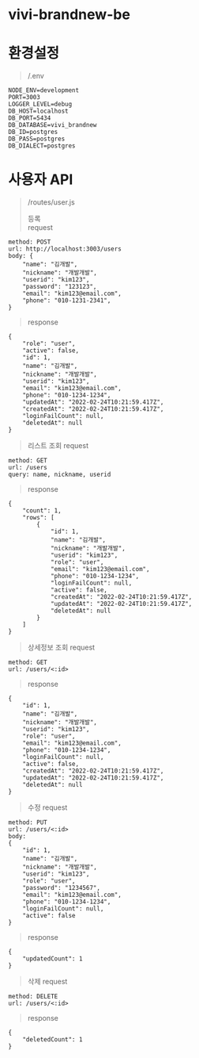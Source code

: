 
# vivi-brandnew-be

  

# 환경설정

> /.env
```
NODE_ENV=development
PORT=3003
LOGGER_LEVEL=debug
DB_HOST=localhost
DB_PORT=5434
DB_DATABASE=vivi_brandnew
DB_ID=postgres
DB_PASS=postgres
DB_DIALECT=postgres
```
  
  

# 사용자 API

> /routes/user.js
> 
> 등록  
>request
```
method: POST 
url: http://localhost:3003/users 
body: {
	"name": "김개발",
	"nickname": "개발개발",
	"userid": "kim123",
	"password": "123123",
	"email": "kim123@email.com",
	"phone": "010-1231-2341",
}
```
>response
```
{
	"role": "user",
	"active": false,
	"id": 1,
	"name": "김개발",
	"nickname": "개발개발",
	"userid": "kim123",
	"email": "kim123@email.com",
	"phone": "010-1234-1234",
	"updatedAt": "2022-02-24T10:21:59.417Z",
	"createdAt": "2022-02-24T10:21:59.417Z",
	"loginFailCount": null,
	"deletedAt": null
}
```
> 리스트 조회
> request
```
method: GET
url: /users
query: name, nickname, userid
```
> response
```
{
	"count": 1,
	"rows": [
		{
			"id": 1,
			"name": "김개발",
			"nickname": "개발개발",
			"userid": "kim123",
			"role": "user",
			"email": "kim123@email.com",
			"phone": "010-1234-1234",
			"loginFailCount": null,
			"active": false,
			"createdAt": "2022-02-24T10:21:59.417Z",
			"updatedAt": "2022-02-24T10:21:59.417Z",
			"deletedAt": null
		}
	]
}
```
> 상세정보 조회
> request
```
method: GET 
url: /users/<:id>
```
> response
```
{
	"id": 1,
	"name": "김개발",
	"nickname": "개발개발",
	"userid": "kim123",
	"role": "user",
	"email": "kim123@email.com",
	"phone": "010-1234-1234",
	"loginFailCount": null,
	"active": false,
	"createdAt": "2022-02-24T10:21:59.417Z",
	"updatedAt": "2022-02-24T10:21:59.417Z",
	"deletedAt": null
}
```
> 수정
> request
```
method: PUT 
url: /users/<:id> 
body:
{
	"id": 1,
	"name": "김개발",
	"nickname": "개발개발",
	"userid": "kim123",
	"role": "user",
	"password": "1234567",
	"email": "kim123@email.com",
	"phone": "010-1234-1234",
	"loginFailCount": null,
	"active": false
}
```
> response
```
{
	"updatedCount": 1
}
```
> 삭제
> request
```
method: DELETE 
url: /users/<:id>
```
> response
```
{
	"deletedCount": 1
}
```
